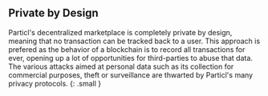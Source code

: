 ## Private by Design

Particl's decentralized marketplace is completely private by design, meaning that no transaction can be tracked back to a user. This approach is prefered as the behavior of a blockchain is to record all transactions for ever, opening up a lot of opportunities for third-parties to abuse that data. The various attacks aimed at personal data such as its collection for commercial purposes, theft or surveillance are thwarted by Particl's many privacy protocols.
{: .small }
